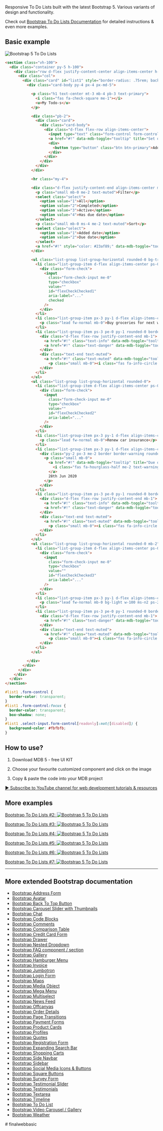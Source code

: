 
Responsive To Do Lists built with the latest Bootstrap 5. Various variants of design and functionality.

Check out [Bootstrap To Do Lists Documentation](https://mdbootstrap.com/docs/standard/extended/to-do-list/) for detailed instructions & even more examples.

## Basic example

![Bootstrap 5 To Do Lists](https://mdbootstrap.com/img/Marketing/github/to-do-list/basic.png)

```html
<section class="vh-100">
  <div class="container py-5 h-100">
    <div class="row d-flex justify-content-center align-items-center h-100">
      <div class="col">
        <div class="card" id="list1" style="border-radius: .75rem; background-color: #eff1f2;">
          <div class="card-body py-4 px-4 px-md-5">

            <p class="h1 text-center mt-3 mb-4 pb-3 text-primary">
              <i class="fas fa-check-square me-1"></i>
              <u>My Todo-s</u>
            </p>

            <div class="pb-2">
              <div class="card">
                <div class="card-body">
                  <div class="d-flex flex-row align-items-center">
                    <input type="text" class="form-control form-control-lg" id="exampleFormControlInput1" placeholder="Add new...">
                    <a href="#!" data-mdb-toggle="tooltip" title="Set due date"><i class="fas fa-calendar-alt fa-lg me-3"></i></a>
                    <div>
                      <button type="button" class="btn btn-primary">Add</button>
                    </div>
                  </div>
                </div>
              </div>
            </div>

            <hr class="my-4">

            <div class="d-flex justify-content-end align-items-center mb-4 pt-2 pb-3">
              <p class="small mb-0 me-2 text-muted">Filter</p>
              <select class="select">
                <option value="1">All</option>
                <option value="2">Completed</option>
                <option value="3">Active</option>
                <option value="4">Has due date</option>
              </select>
              <p class="small mb-0 ms-4 me-2 text-muted">Sort</p>
              <select class="select">
                <option value="1">Added date</option>
                <option value="2">Due date</option>
              </select>
              <a href="#!" style="color: #23af89;" data-mdb-toggle="tooltip" title="Ascending"><i class="fas fa-sort-amount-down-alt ms-2"></i></a>
            </div>

            <ul class="list-group list-group-horizontal rounded-0 bg-transparent">
              <li class="list-group-item d-flex align-items-center ps-0 pe-3 py-1 rounded-0 border-0 bg-transparent">
                <div class="form-check">
                  <input
                    class="form-check-input me-0"
                    type="checkbox"
                    value=""
                    id="flexCheckChecked1"
                    aria-label="..."
                    checked
                  />
                </div>
              </li>
              <li class="list-group-item px-3 py-1 d-flex align-items-center flex-grow-1 border-0 bg-transparent">
                <p class="lead fw-normal mb-0">Buy groceries for next week</p>
              </li>
              <li class="list-group-item ps-3 pe-0 py-1 rounded-0 border-0 bg-transparent">
                <div class="d-flex flex-row justify-content-end mb-1">
                  <a href="#!" class="text-info" data-mdb-toggle="tooltip" title="Edit todo"><i class="fas fa-pencil-alt me-3"></i></a>
                  <a href="#!" class="text-danger" data-mdb-toggle="tooltip" title="Delete todo"><i class="fas fa-trash-alt"></i></a>
                </div>
                <div class="text-end text-muted">
                  <a href="#!" class="text-muted" data-mdb-toggle="tooltip" title="Created date">
                    <p class="small mb-0"><i class="fas fa-info-circle me-2"></i>28th Jun 2020</p></a>
                </div>
              </li>
            </ul>
            <ul class="list-group list-group-horizontal rounded-0">
              <li class="list-group-item d-flex align-items-center ps-0 pe-3 py-1 rounded-0 border-0 bg-transparent">
                <div class="form-check">
                  <input
                    class="form-check-input me-0"
                    type="checkbox"
                    value=""
                    id="flexCheckChecked2"
                    aria-label="..."
                  />
                </div>
              </li>
              <li class="list-group-item px-3 py-1 d-flex align-items-center flex-grow-1 border-0 bg-transparent">
                <p class="lead fw-normal mb-0">Renew car insurance</p>
              </li>
              <li class="list-group-item px-3 py-1 d-flex align-items-center border-0 bg-transparent">
                <div class="py-2 px-3 me-2 border border-warning rounded-3 d-flex align-items-center bg-light">
                  <p class="small mb-0">
                    <a href="#!" data-mdb-toggle="tooltip" title="Due on date">
                      <i class="fas fa-hourglass-half me-2 text-warning"></i>
                    </a>
                    28th Jun 2020
                  </p>
                </div>
              </li>
              <li class="list-group-item ps-3 pe-0 py-1 rounded-0 border-0 bg-transparent">
                <div class="d-flex flex-row justify-content-end mb-1">
                  <a href="#!" class="text-info" data-mdb-toggle="tooltip" title="Edit todo"><i class="fas fa-pencil-alt me-3"></i></a>
                  <a href="#!" class="text-danger" data-mdb-toggle="tooltip" title="Delete todo"><i class="fas fa-trash-alt"></i></a>
                </div>
                <div class="text-end text-muted">
                  <a href="#!" class="text-muted" data-mdb-toggle="tooltip" title="Created date">
                    <p class="small mb-0"><i class="fas fa-info-circle me-2"></i>28th Jun 2020</p></a>
                </div>
              </li>
            </ul>
            <ul class="list-group list-group-horizontal rounded-0 mb-2">
              <li class="list-group-item d-flex align-items-center ps-0 pe-3 py-1 rounded-0 border-0 bg-transparent">
                <div class="form-check">
                  <input
                    class="form-check-input me-0"
                    type="checkbox"
                    value=""
                    id="flexCheckChecked3"
                    aria-label="..."
                  />
                </div>
              </li>
              <li class="list-group-item px-3 py-1 d-flex align-items-center flex-grow-1 border-0 bg-transparent">
                <p class="lead fw-normal mb-0 bg-light w-100 ms-n2 ps-2 py-1 rounded">Sign up for online course</p>
              </li>
              <li class="list-group-item ps-3 pe-0 py-1 rounded-0 border-0 bg-transparent">
                <div class="d-flex flex-row justify-content-end mb-1">
                  <a href="#!" class="text-danger" data-mdb-toggle="tooltip" title="Delete todo"><i class="fas fa-trash-alt"></i></a>
                </div>
                <div class="text-end text-muted">
                  <a href="#!" class="text-muted" data-mdb-toggle="tooltip" title="Created date">
                    <p class="small mb-0"><i class="fas fa-info-circle me-2"></i>28th Jun 2020</p></a>
                </div>
              </li>
            </ul>

          </div>
        </div>
      </div>
    </div>
  </div>
</section>
```

```css
#list1 .form-control {
  border-color: transparent;
}
#list1 .form-control:focus {
  border-color: transparent;
  box-shadow: none;
}
#list1 .select-input.form-control[readonly]:not([disabled]) {
  background-color: #fbfbfb;
}
```

## How to use?

1. Download MDB 5 - free UI KIT

2. Choose your favourite customized component and click on the image

3. Copy & paste the code into your MDB project

[▶️ Subscribe to YouTube channel for web development tutorials & resources](https://www.youtube.com/MDBootstrap?sub_confirmation=1)

## More examples

[Bootstrap To Do Lists #2:
![Bootstrap 5 To Do Lists](https://mdbootstrap.com/img/Marketing/github/to-do-list/section-2.png)](https://mdbootstrap.com/docs/standard/extended/to-do-list/#section-2)

[Bootstrap To Do Lists #3:
![Bootstrap 5 To Do Lists](https://mdbootstrap.com/img/Marketing/github/to-do-list/section-3.png)](https://mdbootstrap.com/docs/standard/extended/to-do-list/#section-3)

[Bootstrap To Do Lists #4:
![Bootstrap 5 To Do Lists](https://mdbootstrap.com/img/Marketing/github/to-do-list/section-4.png)](https://mdbootstrap.com/docs/standard/extended/to-do-list/#section-4)

[Bootstrap To Do Lists #5:
![Bootstrap 5 To Do Lists](https://mdbootstrap.com/img/Marketing/github/to-do-list/section-5.png)](https://mdbootstrap.com/docs/standard/extended/to-do-list/#section-5)

[Bootstrap To Do Lists #6:
![Bootstrap 5 To Do Lists](https://mdbootstrap.com/img/Marketing/github/to-do-list/section-6.png)](https://mdbootstrap.com/docs/standard/extended/to-do-list/#section-6)

[Bootstrap To Do Lists #7:
![Bootstrap 5 To Do Lists](https://mdbootstrap.com/img/Marketing/github/to-do-list/section-7.png)](https://mdbootstrap.com/docs/standard/extended/to-do-list/#section-7)

___

## More extended Bootstrap documentation

<ul>
<li><a href="https://mdbootstrap.com/docs/standard/extended/bootstrap-address-form/">Bootstrap Address Form</a></li>
<li><a href="https://mdbootstrap.com/docs/standard/extended/avatar/">Bootstrap Avatar</a></li>
<li><a href="https://mdbootstrap.com/docs/standard/extended/back-to-top/">Bootstrap Back To Top Button</a></li>
<li><a href="https://mdbootstrap.com/docs/standard/extended/carousel-with-thumbnails/">Bootstrap Carousel Slider with Thumbnails</a></li>
<li><a href="https://mdbootstrap.com/docs/standard/extended/chat/">Bootstrap Chat</a></li>
<li><a href="https://mdbootstrap.com/docs/standard/extended/code/">Bootstrap Code Blocks</a></li>
<li><a href="https://mdbootstrap.com/docs/standard/extended/comments/">Bootstrap Comments</a></li>
<li><a href="https://mdbootstrap.com/docs/standard/extended/bootstrap-comparison-table/">Bootstrap Comparison Table</a></li>
<li><a href="https://mdbootstrap.com/docs/standard/extended/credit-card/">Bootstrap Credit Card Form</a></li>
<li><a href="https://mdbootstrap.com/docs/standard/extended/drawer/">Bootstrap Drawer</a></li>
<li><a href="https://mdbootstrap.com/docs/standard/extended/dropdown-multilevel/">Bootstrap Nested Dropdown</a></li>
<li><a href="https://mdbootstrap.com/docs/standard/extended/faq/">Bootstrap FAQ component / section</a></li>
<li><a href="https://mdbootstrap.com/docs/standard/extended/gallery/">Bootstrap Gallery</a></li>
<li><a href="https://mdbootstrap.com/docs/standard/extended/hamburger-menu/">Bootstrap Hamburger Menu</a></li>
<li><a href="https://mdbootstrap.com/docs/standard/extended/bootstrap-invoice/">Bootstrap Invoice</a></li>
<li><a href="https://mdbootstrap.com/docs/standard/extended/jumbotron/">Bootstrap Jumbotron</a></li>
<li><a href="https://mdbootstrap.com/docs/standard/extended/login/">Bootstrap Login Form</a></li>
<li><a href="https://mdbootstrap.com/docs/standard/extended/maps/">Bootstrap Maps</a></li>
<li><a href="https://mdbootstrap.com/docs/standard/extended/media-object/">Bootstrap Media Object</a></li>
<li><a href="https://mdbootstrap.com/docs/standard/extended/mega-menu/">Bootstrap Mega Menu</a></li> 
<li><a href="https://mdbootstrap.com/docs/standard/extended/multiselect/">Bootstrap Multiselect</a></li> 
<li><a href="https://mdbootstrap.com/docs/standard/extended/news-feed/">Bootstrap News Feed</a></li> 
<li><a href="https://mdbootstrap.com/docs/standard/extended/offcanvas/">Bootstrap Offcanvas</a></li> 
<li><a href="https://mdbootstrap.com/docs/standard/extended/order-details/">Bootstrap Order Details</a></li> 
<li><a href="https://mdbootstrap.com/docs/standard/extended/page-transitions/">Bootstrap Page Transitions</a></li> 
<li><a href="https://mdbootstrap.com/docs/standard/extended/payment-forms/">Bootstrap Payment Forms</a></li> 
<li><a href="https://mdbootstrap.com/docs/standard/extended/product-cards/">Bootstrap Product Cards</a></li> 
<li><a href="https://mdbootstrap.com/docs/standard/extended/profiles/">Bootstrap Profiles</a></li>  
<li><a href="https://mdbootstrap.com/docs/standard/extended/quotes/">Bootstrap Quotes</a></li> 
<li><a href="https://mdbootstrap.com/docs/standard/extended/registration/">Bootstrap Registration Form</a></li> 
<li><a href="https://mdbootstrap.com/docs/standard/extended/search-expanding/">Bootstrap Expanding Search Bar</a></li> 
<li><a href="https://mdbootstrap.com/docs/standard/extended/shopping-carts/">Bootstrap Shopping Carts</a></li> 
<li><a href="https://mdbootstrap.com/docs/standard/extended/side-navbar/">Bootstrap Side Navbar</a></li>  
<li><a href="https://mdbootstrap.com/docs/standard/extended/sidebar/">Bootstrap Sidebar</a></li>  
<li><a href="https://mdbootstrap.com/docs/standard/extended/social-media/">Bootstrap Social Media Icons & Buttons</a></li>  
<li><a href="https://mdbootstrap.com/docs/standard/extended/square-buttons/">Bootstrap Square Buttons</a></li>  
<li><a href="https://mdbootstrap.com/docs/standard/extended/bootstrap-survey-form/">Bootstrap Survey Form</a></li>  
<li><a href="https://mdbootstrap.com/docs/standard/extended/testimonial-slider/">Bootstrap Testimonial Slider</a></li>  
<li><a href="https://mdbootstrap.com/docs/standard/extended/testimonials/">Bootstrap Testimonials</a></li>  
<li><a href="https://mdbootstrap.com/docs/standard/extended/textarea/">Bootstrap Textarea</a></li>  
<li><a href="https://mdbootstrap.com/docs/standard/extended/timeline/">Bootstrap Timeline</a></li>  
<li><a href="https://mdbootstrap.com/docs/standard/extended/to-do-list/">Bootstrap To Do List</a></li>  
<li><a href="https://mdbootstrap.com/docs/standard/extended/video-carousel/">Bootstrap Video Carousel / Gallery</a></li>  
<li><a href="https://mdbootstrap.com/docs/standard/extended/weather/">Bootstrap Weather</a></li>  
</ul>

#   f i n a l w e b b a s i c  
 